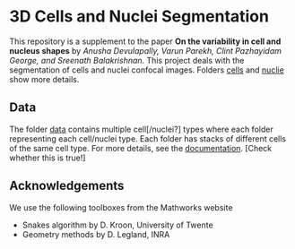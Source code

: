 # 3D Cells and Nuclei Segmentation 

This repository is a supplement to the paper 
**On the variability in cell and nucleus shapes** by *Anusha Devulapally, Varun Parekh, Clint Pazhayidam George, and Sreenath Balakrishnan*. This project deals with the segmentation of cells and nuclei confocal images. Folders [cells](cells/README.md) and [nuclie](nuclei/README.md) show more details. 



## Data

The folder [data](data/) contains multiple cell[/nuclei?] types where each folder representing each cell/nuclei type. 
Each folder has stacks of different cells of the same cell type. For more details, see the [documentation](data/README.md). [Check whether this is true!]

## Acknowledgements 

We use the following toolboxes from the Mathworks website
- Snakes algorithm by D. Kroon, University of Twente
- Geometry methods by D. Legland, INRA

